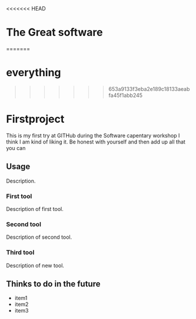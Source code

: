 <<<<<<< HEAD
# The Great software
=======
# everything
>>>>>>> 653a9133f3eba2e189c18133aeabfa45f1abb245
# Firstproject
This is my first try at GITHub during the Software capentary workshop
I think I am kind of liking it. 
Be honest with yourself and then add up all that you can

## Usage
Description.

### First tool
Description of first tool.

### Second tool
Description of second tool.

### Third tool
Description of new tool.

## Thinks to do in the future

- item1
- item2
- item3
